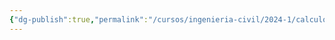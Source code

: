 ```yaml
---
{"dg-publish":true,"permalink":"/cursos/ingenieria-civil/2024-1/calculo-i/2-la-derivada/2-la-derivada/"}
---
```


